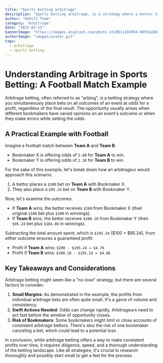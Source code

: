 ```yaml
---
title: "Sports betting arbitrage"
description: "Sports betting arbitrage, is a strategy where a bettor takes advantage of differences in the odds offered by different bookmakers for a profit."
author: "Odds73 Team"
category: "Arbitrage"
date: "2023-03-13"
bannerImage: "https://images.unsplash.com/photo-1519611103964-90f61a50d3e6?ixlib=rb-4.0.3&ixid=MnwxMjA3fDB8MHxwaG90by1wYWdlfHx8fGVufDB8fHx8&auto=format&fit=crop&w=1168&q=80"
authorImage: "images/avatar.gif"
tags:
  - arbitrage
  - sports betting
---
```


# Understanding Arbitrage in Sports Betting: A Football Match Example

Arbitrage betting, often referred to as "arbing", is a betting strategy where you simultaneously place bets on all outcomes of an event at odds for a profit, regardless of the final result. The opportunity usually arises when different bookmakers have varied opinions on an event's outcome or when they make errors while setting the odds.

## A Practical Example with Football

Imagine a football match between **Team A** and **Team B**.

- Bookmaker X is offering odds of `2.00` for **Team A** to win.
- Bookmaker Y is offering odds of `2.10` for **Team B** to win.

For the sake of this example, let's break down how an arbitrageur would approach this scenario:

1. A bettor places a `$100` bet on **Team A** with Bookmaker X.
2. They also place a `$95.24` bet on **Team B** with Bookmaker Y.

Now, let's examine the outcomes:

- If **Team A** wins, the bettor receives `$200` from Bookmaker X (their original `$100` bet plus `$100` in winnings).
- If **Team B** wins, the bettor receives `$200.10` from Bookmaker Y (their `$95.24` bet plus `$104.86` in winnings).

Subtracting the total amount spent, which is `$195.24` ($100 + $95.24), from either outcome ensures a guaranteed profit:

- Profit if **Team A** wins: `$200 - $195.24 = $4.76`
- Profit if **Team B** wins: `$200.10 - $195.24 = $4.86`

## Key Takeaways and Considerations

Arbitrage betting might seem like a "no-lose" strategy, but there are several factors to consider:

1. **Small Margins**: As demonstrated in the example, the profits from individual arbitrage bets are often quite small. It's a game of volume and consistency.
2. **Swift Actions Needed**: Odds can change rapidly. Arbitrageurs need to act fast before the window of opportunity closes.
3. **Risk of Bookmakers**: Some bookmakers might limit or close accounts of consistent arbitrage bettors. There's also the risk of one bookmaker canceling a bet, which could lead to a potential loss.

In conclusion, while arbitrage betting offers a way to make consistent profits over time, it requires diligence, speed, and a thorough understanding of the betting landscape. Like all strategies, it's crucial to research thoroughly and possibly start small to get a feel for the process.
